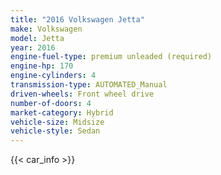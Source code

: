```yaml
---
title: "2016 Volkswagen Jetta"
make: Volkswagen
model: Jetta
year: 2016
engine-fuel-type: premium unleaded (required)
engine-hp: 170
engine-cylinders: 4
transmission-type: AUTOMATED_Manual
driven-wheels: Front wheel drive
number-of-doors: 4
market-category: Hybrid
vehicle-size: Midsize
vehicle-style: Sedan
---
```


{{< car_info >}}
